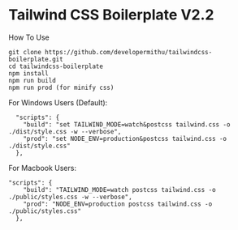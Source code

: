 # Tailwind CSS Boilerplate V2.2

How To Use
```
git clone https://github.com/developermithu/tailwindcss-boilerplate.git
cd tailwindcss-boilerplate
npm install
npm run build
npm run prod (for minify css)
```

For Windows Users (Default):
```
  "scripts": {
    "build": "set TAILWIND_MODE=watch&postcss tailwind.css -o ./dist/style.css -w --verbose",
    "prod": "set NODE_ENV=production&postcss tailwind.css -o ./dist/style.css"
  },
```

For Macbook Users:
```
"scripts": {
    "build": "TAILWIND_MODE=watch postcss tailwind.css -o ./public/styles.css -w --verbose",
    "prod": "NODE_ENV=production postcss tailwind.css -o ./public/styles.css"
  },
```


<!-- 
How To Build From Scratch
```
npm init -y
npm install -D tailwindcss@latest postcss-cli@latest autoprefixer@latest
npx tailwindcss init -p
npm install -D cssnano (optional - for minify css)
npm run build
``` -->